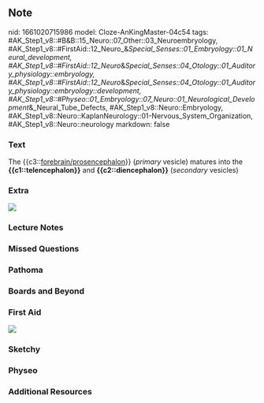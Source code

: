 ## Note
nid: 1661020715986
model: Cloze-AnKingMaster-04c54
tags: #AK_Step1_v8::#B&B::15_Neuro::07_Other::03_Neuroembryology, #AK_Step1_v8::#FirstAid::12_Neuro_&_Special_Senses::01_Embryology::01_Neural_development, #AK_Step1_v8::#FirstAid::12_Neuro_&_Special_Senses::04_Otology::01_Auditory_physiology::embryology, #AK_Step1_v8::#FirstAid::12_Neuro_&_Special_Senses::04_Otology::01_Auditory_physiology::embryology::development, #AK_Step1_v8::#Physeo::01_Embryology::07_Neuro::01_Neurological_Development_&_Neural_Tube_Defects, #AK_Step1_v8::Neuro::Embryology, #AK_Step1_v8::Neuro::KaplanNeurology::01-Nervous_System_Organization, #AK_Step1_v8::Neuro::neurology
markdown: false

### Text
<div>
  The {{c3::<u>forebrain/prosencephalon</u>}} (<i>primary</i>
  vesicle) matures into the <b>{{c1::telencephalon}}</b> and
  <b>{{c2::diencephalon}}</b> (<i>secondary</i> vesicles)
</div>

### Extra
<img src="paste-221564477899181.jpg">

### Lecture Notes


### Missed Questions


### Pathoma


### Boards and Beyond


### First Aid
<img src="tmpTBenZA.png">

### Sketchy


### Physeo


### Additional Resources

